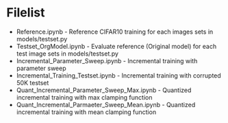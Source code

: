 # Filelist
- Reference.ipynb - Reference CIFAR10 training for each images sets in models/testset.py
- Testset_OrgModel.ipynb - Evaluate reference (Original model) for each test image sets in models/testset.py
- Incremental_Parameter_Sweep.ipynb - Incremental training with parameter sweep
- Incremental_Training_Testset.ipynb - Incremental training with corrupted 50K testset
- Quant_Incremental_Parameter_Sweep_Max.ipynb - Quantized incremental training with max clamping function
- Quant_Incremental_Parmaeter_Sweep_Mean.ipynb - Quantized incremental training with mean clamping function
